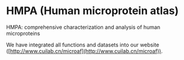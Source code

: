# HMPA (Human microprotein atlas)
HMPA: comprehensive characterization and analysis of human microproteins

We have integrated all functions and datasets into our website ([http://www.cuilab.cn/microaf](http://www.cuilab.cn/microaf)).

